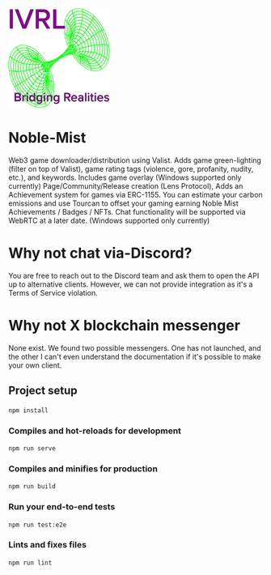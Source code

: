 ![IVRL Logo](./src/assets/logo.png)
# Noble-Mist
Web3 game downloader/distribution using Valist. Adds game green-lighting (filter on top of Valist), game rating tags (violence, gore, profanity, nudity, etc.), and keywords. Includes game overlay (Windows supported only currently) Page/Community/Release creation (Lens Protocol), Adds an Achievement system for games via ERC-1155. You can estimate your carbon emissions and use Tourcan to offset your gaming earning Noble Mist Achievements / Badges / NFTs. Chat functionality will be supported via WebRTC at a later date. (Windows supported only currently)

# Why not chat via-Discord?
You are free to reach out to the Discord team and ask them to open the API up to alternative clients. However, we can not provide integration as it's a Terms of Service violation.

# Why not X blockchain messenger
None exist. We found two possible messengers. One has not launched, and the other I can't even understand the documentation if it's possible to make your own client.

## Project setup
```
npm install
```

### Compiles and hot-reloads for development
```
npm run serve
```

### Compiles and minifies for production
```
npm run build
```

### Run your end-to-end tests
```
npm run test:e2e
```

### Lints and fixes files
```
npm run lint
```